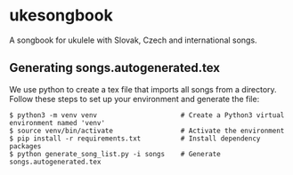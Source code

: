 # ukesongbook
A songbook for ukulele with Slovak, Czech and international songs.

## Generating songs.autogenerated.tex
We use python to create a tex file that imports all songs from a directory.
Follow these steps to set up your environment and generate the file:

```shell
$ python3 -m venv venv                     # Create a Python3 virtual environment named 'venv'
$ source venv/bin/activate                 # Activate the environment
$ pip install -r requirements.txt          # Install dependency packages
$ python generate_song_list.py -i songs    # Generate songs.autogenerated.tex
```
